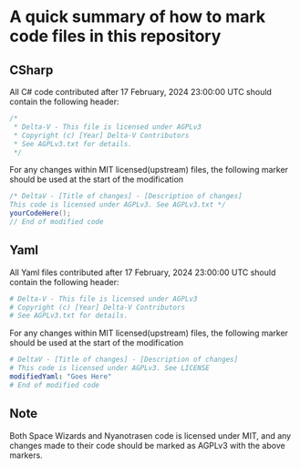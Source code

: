 ﻿# A quick summary of how to mark code files in this repository

## CSharp

All C# code contributed after 17 February, 2024 23:00:00 UTC should contain the following header:

```csharp
/*
 * Delta-V - This file is licensed under AGPLv3
 * Copyright (c) [Year] Delta-V Contributors
 * See AGPLv3.txt for details.
 */
```

For any changes within MIT licensed(upstream) files, the following marker should be used at the start of the modification

```csharp
/* DeltaV - [Title of changes] - [Description of changes]
This code is licensed under AGPLv3. See AGPLv3.txt */
yourCodeHere();
// End of modified code
```

## Yaml

All Yaml files contributed after 17 February, 2024 23:00:00 UTC should contain the following header:

```yaml
# Delta-V - This file is licensed under AGPLv3
# Copyright (c) [Year] Delta-V Contributors
# See AGPLv3.txt for details.
```

For any changes within MIT licensed(upstream) files, the following marker should be used at the start of the modification

```yaml
# DeltaV - [Title of changes] - [Description of changes]
# This code is licensed under AGPLv3. See LICENSE
modifiedYaml: "Goes Here"
# End of modified code
```

## Note

Both Space Wizards and Nyanotrasen code is licensed under MIT, and any changes made to their code should be marked as AGPLv3 with the above markers.
